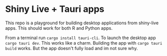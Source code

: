 # Shiny Live + Tauri apps

This repo is a playground for building desktop applications from shiny-live apps. This should work for both R and Python apps. 

From a terminal run `cargo install tauri-cli`. To launch the desktop app `cargo tauri dev`. This works like a charm. 
Building the app with `cargo tauri build` works. But the app doesn't fully load and im not sure why.


